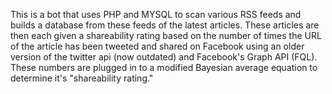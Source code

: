 This is a bot that uses PHP and MYSQL to scan various RSS feeds and builds a database from these feeds of the latest articles. These articles are then each given a shareability rating based on the number of times the URL of the article has been tweeted and shared on Facebook using an older version of the twitter api (now outdated) and Facebook's Graph API (FQL). These numbers are plugged in to a modified  Bayesian average equation to determine it's "shareability rating." 
